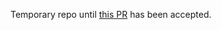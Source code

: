 Temporary repo until [this PR](https://github.com/SocialiteProviders/Providers/pull/205) has been accepted.
